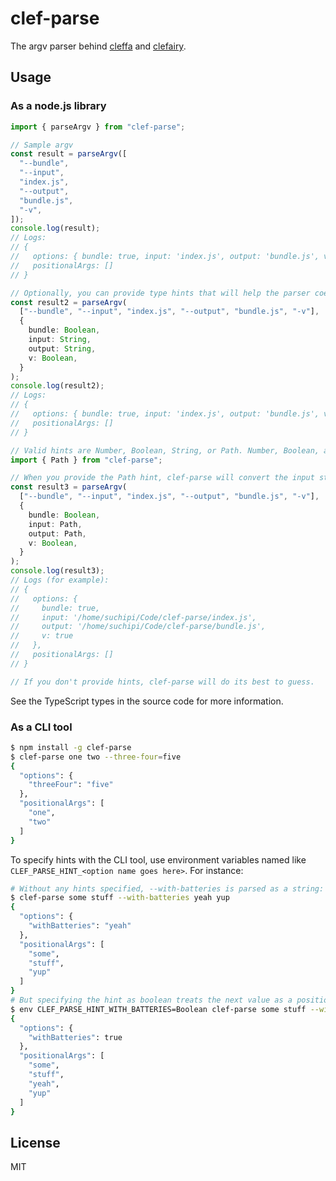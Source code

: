 # clef-parse

The argv parser behind [cleffa](https://npm.im/cleffa) and [clefairy](https://npm.im/clefairy).

## Usage

### As a node.js library

```ts
import { parseArgv } from "clef-parse";

// Sample argv
const result = parseArgv([
  "--bundle",
  "--input",
  "index.js",
  "--output",
  "bundle.js",
  "-v",
]);
console.log(result);
// Logs:
// {
//   options: { bundle: true, input: 'index.js', output: 'bundle.js', v: true },
//   positionalArgs: []
// }

// Optionally, you can provide type hints that will help the parser coerce values:
const result2 = parseArgv(
  ["--bundle", "--input", "index.js", "--output", "bundle.js", "-v"],
  {
    bundle: Boolean,
    input: String,
    output: String,
    v: Boolean,
  }
);
console.log(result2);
// Logs:
// {
//   options: { bundle: true, input: 'index.js', output: 'bundle.js', v: true },
//   positionalArgs: []
// }

// Valid hints are Number, Boolean, String, or Path. Number, Boolean, and String are the standard JS globals, but Path is a value exported by the library:
import { Path } from "clef-parse";

// When you provide the Path hint, clef-parse will convert the input string into an absolute path:
const result3 = parseArgv(
  ["--bundle", "--input", "index.js", "--output", "bundle.js", "-v"],
  {
    bundle: Boolean,
    input: Path,
    output: Path,
    v: Boolean,
  }
);
console.log(result3);
// Logs (for example):
// {
//   options: {
//     bundle: true,
//     input: '/home/suchipi/Code/clef-parse/index.js',
//     output: '/home/suchipi/Code/clef-parse/bundle.js',
//     v: true
//   },
//   positionalArgs: []
// }

// If you don't provide hints, clef-parse will do its best to guess.
```

See the TypeScript types in the source code for more information.

### As a CLI tool

```sh
$ npm install -g clef-parse
$ clef-parse one two --three-four=five
{
  "options": {
    "threeFour": "five"
  },
  "positionalArgs": [
    "one",
    "two"
  ]
}
```

To specify hints with the CLI tool, use environment variables named like `CLEF_PARSE_HINT_<option name goes here>`. For instance:

```sh
# Without any hints specified, --with-batteries is parsed as a string:
$ clef-parse some stuff --with-batteries yeah yup
{
  "options": {
    "withBatteries": "yeah"
  },
  "positionalArgs": [
    "some",
    "stuff",
    "yup"
  ]
}
# But specifying the hint as boolean treats the next value as a positional arg:
$ env CLEF_PARSE_HINT_WITH_BATTERIES=Boolean clef-parse some stuff --with-batteries yeah yup
{
  "options": {
    "withBatteries": true
  },
  "positionalArgs": [
    "some",
    "stuff",
    "yeah",
    "yup"
  ]
}
```

## License

MIT
